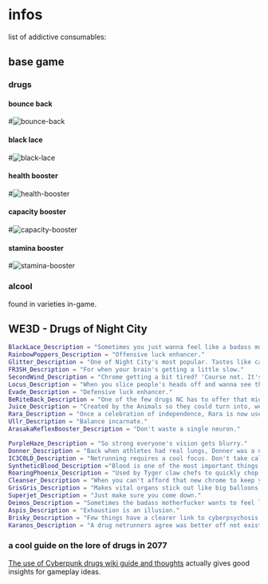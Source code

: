 # infos

list of addictive consumables:

## base game

### drugs

#### bounce back

#![bounce-back](screenshots/bounce-back.png)

#### black lace

#![black-lace](screenshots/black-lace.png)

#### health booster

#![health-booster](screenshots/health-booster.png)

#### capacity booster

#![capacity-booster](screenshots/capacity-booster.png)

#### stamina booster

#![stamina-booster](screenshots/stamina-booster.png)

### alcool

found in varieties in-game.

## WE3D - Drugs of Night City

```lua
BlackLace_Description = "Sometimes you just wanna feel like a badass motherfucker."
RainbowPoppers_Description = "Offensive luck enhancer."
Glitter_Description = "One of Night City's most popular. Tastes like candy, makes you feel like candy."
FR3SH_Description = "For when your brain's getting a little slow."
SecondWind_Description = "Chrome getting a bit tired? 'Course not. It's chrome."
Locus_Description = "When you slice people's heads off and wanna see them fly a little farther."
Evade_Description = "Defensive luck enhancer."
BeRiteBack_Description = "One of the few drugs NC has to offer that might actually increase your lifespan."
Juice_Description = "Created by the Animals so they could turn into, well, ya know."
Rara_Description = "Once a celebration of independence, Rara is now used to fight for it."
Ullr_Description = "Balance incarnate."
ArasakaReflexBooster_Description = "Don't waste a single neuron."

PurpleHaze_Description = "So strong everyone's vision gets blurry."
Donner_Description = "Back when athletes had real lungs, Donner was a necessity for every marathoner out there."
IC3C0LD_Description = "Netrunning requires a cool focus. Don't take calm for granted."
SyntheticBlood_Description ="Blood is one of the most important things in the world to us. So why not carry some extra?"
RoaringPhoenix_Description = "Used by Tyger claw chefs to quickly chop up sushi. And sometimes people."
Cleanser_Description = "When you can't afford that new chrome to keep you safe against acid rain, jam this into your abdomen."
GrisGris_Description = "Makes vital organs stick out like big balloons, just ready to be popped."
Superjet_Description = "Just make sure you come down."
Deimos_Description = "Sometimes the badass motherfucker wants to feel like you."
Aspis_Description = "Exhaustion is an illusion."
Brisky_Description = "Few things have a clearer link to cyberpsychosis..."
Karanos_Description = "A drug netrunners agree was better off not existing."
```

### a cool guide on the lore of drugs in 2077

[The use of Cyberpunk drugs wiki guide and thoughts](https://www.unfinishedman.com/the-use-of-cyberpunk-drugs-wiki-guide-and-thoughts/) actually gives good insights for gameplay ideas.
